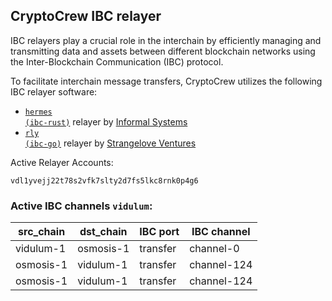 ## CryptoCrew IBC relayer
IBC relayers play a crucial role in the interchain by efficiently managing and transmitting data and assets between different blockchain networks using the Inter-Blockchain Communication (IBC) protocol.

To facilitate interchain message transfers, CryptoCrew utilizes the following IBC relayer software: 
- <a href="https://github.com/informalsystems/hermes"><code>hermes (ibc-rust)</code></a> relayer by [Informal Systems](https://github.com/informalsystems)
- <a href="https://github.com/cosmos/relayer"><code>rly (ibc-go)</code></a> relayer by [Strangelove Ventures](https://github.com/strangelove-ventures)

Active Relayer Accounts:
```
vdl1yvejj22t78s2vfk7slty2d7fs5lkc8rnk0p4g6
```

### Active IBC channels `vidulum`:
| src_chain | dst_chain | IBC port | IBC channel |
| --------------- | --------------- | ------------ | ------------------- |
| vidulum-1 | osmosis-1 | transfer | channel-0 |
| osmosis-1 | vidulum-1 | transfer | channel-124 |
| osmosis-1 | vidulum-1 | transfer | channel-124 |